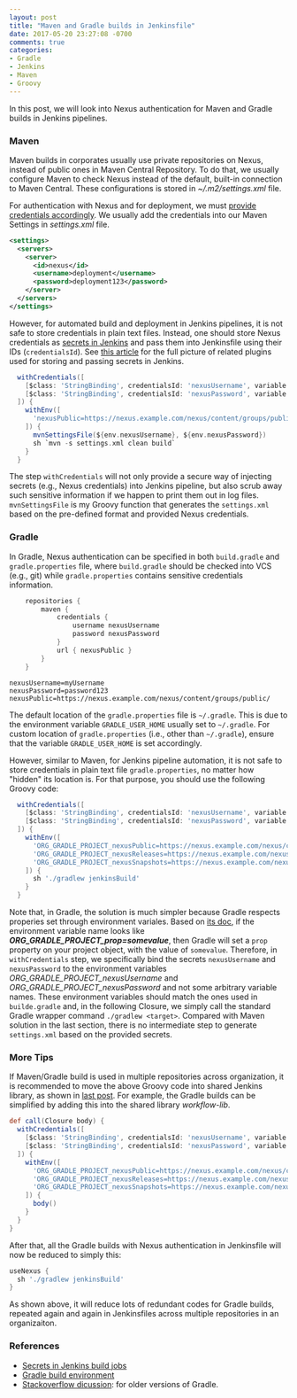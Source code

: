 ```yaml
---
layout: post
title: "Maven and Gradle builds in Jenkinsfile"
date: 2017-05-20 23:27:08 -0700
comments: true
categories: 
- Gradle
- Jenkins
- Maven
- Groovy
---
```


In this post, we will look into Nexus authentication for Maven and Gradle builds in Jenkins pipelines.

### Maven

Maven builds in corporates usually use private repositories on Nexus, instead of public ones in Maven Central Repository. 
To do that, we usually configure Maven to check Nexus instead of the default, built-in connection to Maven Central.
These configurations is stored in *~/.m2/settings.xml* file.

For authentication with Nexus and for deployment, we must [provide credentials accordingly](https://books.sonatype.com/nexus-book/reference/_adding_credentials_to_your_maven_settings.html). 
We usually add the credentials into our Maven Settings in *settings.xml* file.

``` xml Example Credentials in settings.xml
<settings>
  <servers>
    <server>
      <id>nexus</id>
      <username>deployment</username>
      <password>deployment123</password>
    </server>
  </servers>
</settings>
```

However, for automated build and deployment in Jenkins pipelines, it is not safe to store credentials in plain text files. 
Instead, one should store Nexus credentials as [secrets in Jenkins](https://wiki.jenkins-ci.org/display/JENKINS/Credentials+Plugin) and pass them into Jenkinsfile using their IDs (`credentialsId`). 
See [this article](https://support.cloudbees.com/hc/en-us/articles/203802500-Injecting-Secrets-into-Jenkins-Build-Jobs) for the full picture of related plugins used for storing and passing secrets in Jenkins.

``` groovy Nexus authentication for Maven in Jenkinsfile.
  withCredentials([
    [$class: 'StringBinding', credentialsId: 'nexusUsername', variable: 'nexusUsername'],
    [$class: 'StringBinding', credentialsId: 'nexusPassword', variable: 'nexusPassword']
  ]) {
    withEnv([
      'nexusPublic=https://nexus.example.com/nexus/content/groups/public/'
    ]) {
      mvnSettingsFile(${env.nexusUsername}, ${env.nexusPassword})
      sh `mvn -s settings.xml clean build`
    }
  }
```

The step `withCredentials` will not only provide a secure way of injecting secrets (e.g., Nexus credentials) into Jenkins pipeline, but also scrub away such sensitive information if we happen to print them out in log files.
`mvnSettingsFile` is my Groovy function that generates the `settings.xml` based on the pre-defined format and provided Nexus credentials.

### Gradle

In Gradle, Nexus authentication can be specified in both `build.gradle` and `gradle.properties` file, where `build.gradle` should be checked into VCS (e.g., git) while `gradle.properties` contains sensitive credentials information.

``` groovy Example build.gradle
    repositories {
        maven {
            credentials {
                username nexusUsername
                password nexusPassword
            }
            url { nexusPublic }
        }
    }
```

``` properties Example gradle.properties
nexusUsername=myUsername
nexusPassword=password123
nexusPublic=https://nexus.example.com/nexus/content/groups/public/
```

The default location of the `gradle.properties` file is `~/.gradle`. 
This is due to the environment variable `GRADLE_USER_HOME` usually set to `~/.gradle`.
For custom location of `gradle.properties` (i.e., other than `~/.gradle`), ensure that the variable `GRADLE_USER_HOME` is set accordingly.

However, similar to Maven, for Jenkins pipeline automation, it is not safe to store credentials in plain text file `gradle.properties`, no matter how "hidden" its location is.
For that purpose, you should use the following Groovy code:

``` groovy Nexus authentication for Gradle in Jenkinsfile.
  withCredentials([
    [$class: 'StringBinding', credentialsId: 'nexusUsername', variable: 'ORG_GRADLE_PROJECT_nexusUsername'],
    [$class: 'StringBinding', credentialsId: 'nexusPassword', variable: 'ORG_GRADLE_PROJECT_nexusPassword']
  ]) {
    withEnv([
      'ORG_GRADLE_PROJECT_nexusPublic=https://nexus.example.com/nexus/content/groups/public/',
      'ORG_GRADLE_PROJECT_nexusReleases=https://nexus.example.com/nexus/content/repositories/releases',
      'ORG_GRADLE_PROJECT_nexusSnapshots=https://nexus.example.com/nexus/content/repositories/snapshots'
    ]) {
      sh './gradlew jenkinsBuild'
    }
  }
```

Note that, in Gradle, the solution is much simpler because Gradle respects properies set through environment variales.
Based on [its doc](https://docs.gradle.org/current/userguide/build_environment.html), if the environment variable name looks like ***ORG_GRADLE_PROJECT_prop=somevalue***, then Gradle will set a `prop` property on your project object, with the value of `somevalue`. 
Therefore, in `withCredentials` step, we specifically bind the secrets `nexusUsername` and `nexusPassword` to the environment variables *ORG_GRADLE_PROJECT_nexusUsername* and *ORG_GRADLE_PROJECT_nexusPassword* and not some arbitrary variable names. 
These environment variables should match the ones used in `builde.gradle` and, in the following Closure, we simply call the standard Gradle wrapper command `./gradlew <target>`.
Compared with Maven solution in the last section, there is no intermediate step to generate `settings.xml` based on the provided secrets. 

### More Tips

If Maven/Gradle build is used in multiple repositories across organization, it is recommended to move the above Groovy code into shared Jenkins library, as shown in [last post](/blog/2017/03/17/jenkins-pipeline-shared-libraries/).
For example, the Gradle builds can be simplified by adding this into the shared library *workflow-lib*.

``` groovy useNexus.groovy
def call(Closure body) {
  withCredentials([
    [$class: 'StringBinding', credentialsId: 'nexusUsername', variable: 'ORG_GRADLE_PROJECT_nexusUsername'],
    [$class: 'StringBinding', credentialsId: 'nexusPassword', variable: 'ORG_GRADLE_PROJECT_nexusPassword']
  ]) {
    withEnv([
      'ORG_GRADLE_PROJECT_nexusPublic=https://nexus.example.com/nexus/content/groups/public/',
      'ORG_GRADLE_PROJECT_nexusReleases=https://nexus.example.com/nexus/content/repositories/releases',
      'ORG_GRADLE_PROJECT_nexusSnapshots=https://nexus.example.com/nexus/content/repositories/snapshots'
    ]) {
      body()
    }
  }
}
```

After that, all the Gradle builds with Nexus authentication in Jenkinsfile will now be reduced to simply this:

``` groovy Simplified Nexus authentication for Gradle in Jenkinsfile.
useNexus {
  sh './gradlew jenkinsBuild'
}
```

As shown above, it will reduce lots of redundant codes for Gradle builds, repeated again and again in Jenkinsfiles across multiple repositories in an organizaiton.

### References

* [Secrets in Jenkins build jobs](https://support.cloudbees.com/hc/en-us/articles/203802500-Injecting-Secrets-into-Jenkins-Build-Jobs)
* [Gradle build environment](https://docs.gradle.org/current/userguide/build_environment.html)
* [Stackoverflow dicussion](https://stackoverflow.com/questions/12749225/where-to-put-gradle-configuration-i-e-credentials-that-should-not-be-committe): for older versions of Gradle.
